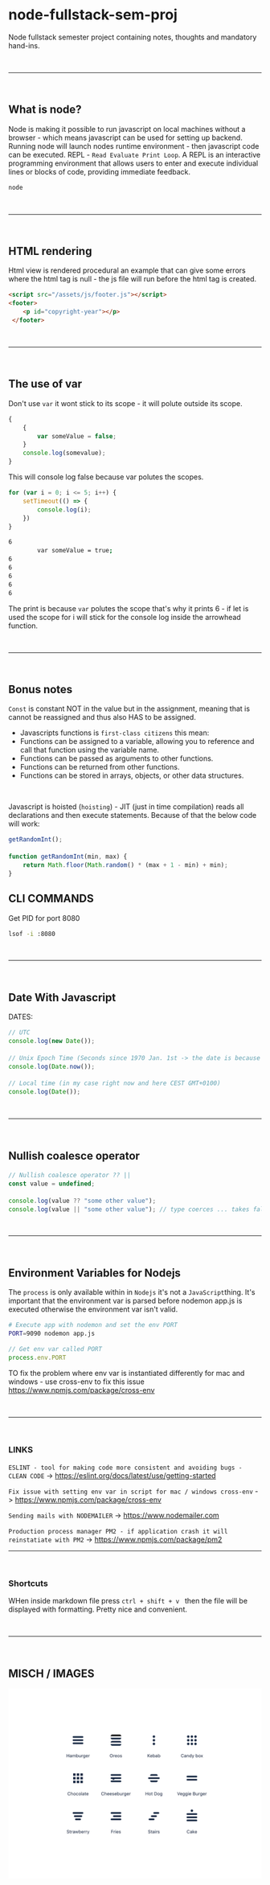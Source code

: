 # node-fullstack-sem-proj
Node fullstack semester project containing notes, thoughts and mandatory hand-ins.

<br>

---

<br>

## What is node?
Node is making it possible to run javascript on local machines without a browser - which means javascript can be used for setting up backend.
<br>
Running node will launch nodes runtime environment - then javascript code can be executed.
REPL - `Read Evaluate Print Loop`. A REPL is an interactive programming environment that allows users to enter and execute individual lines or blocks of code, providing immediate feedback. 
```bash
node
```

<br>

---

<br>

## HTML rendering
Html view is rendered procedural an example that can give some errors where the html tag is null - the js file will run before the html tag is created.
```html
<script src="/assets/js/footer.js"></script>
<footer>
    <p id="copyright-year"></p>
 </footer>    
```

<br>

---

<br>

## The use of var
Don't use `var` it wont stick to its scope - it will polute outside its scope.
```javascript
{
    {
        var someValue = false;
    }
    console.log(somevalue);
}
```
This will console log false because var polutes the scopes.

```javascript
for (var i = 0; i <= 5; i++) {
    setTimeout(() => {
        console.log(i);
    })
}
```

```bash
6
        var someValue = true;
6
6
6
6
6
```
The print is because `var` polutes the scope that's why it prints 6 - if let is used the scope for i will stick for the console log inside the arrowhead function.

<br>

---

<br>

## Bonus notes
`Const` is constant NOT in the value but in the assignment, meaning that is cannot be reassigned and thus also HAS to be assigned.
<br>
* Javascripts functions is `first-class citizens` this mean:
* Functions can be assigned to a variable, allowing you to reference and call that function using the variable name.
* Functions can be passed as arguments to other functions.
* Functions can be returned from other functions.
* Functions can be stored in arrays, objects, or other data structures.

<br>

Javascript is hoisted (`hoisting`) - JIT (just in time compilation) reads all declarations and then execute statements.
Because of that the below code will work:
```javascript
getRandomInt();

function getRandomInt(min, max) {
    return Math.floor(Math.random() * (max + 1 - min) + min);
}
```


## CLI COMMANDS
Get PID for port 8080
```bash
lsof -i :8080
```

<br>

---

<br>

## Date With Javascript
DATES:
```javascript
// UTC
console.log(new Date());

// Unix Epoch Time (Seconds since 1970 Jan. 1st -> the date is because that year unix was invented)
console.log(Date.now());

// Local time (in my case right now and here CEST GMT+0100)
console.log(Date());
```

<br>

---

<br>

## Nullish coalesce operator

```javascript
// Nullish coalesce operator ?? ||
const value = undefined;

console.log(value ?? "some other value");
console.log(value || "some other value"); // type coerces ... takes falsy values and coerce
```

<br>

---

<br>

## Environment Variables for Nodejs
The `process` is only available within in `Nodejs` it's not a `JavaScript`thing.
It's important that the environment var is parsed before nodemon app.js is executed otherwise the environment var isn't valid.
```bash
# Execute app with nodemon and set the env PORT
PORT=9090 nodemon app.js
```

```javascript
// Get env var called PORT
process.env.PORT
```

TO fix the problem where env var is instantiated differently for mac and windows - use cross-env to fix this issue https://www.npmjs.com/package/cross-env

<br>

---

<br>

### LINKS
`ESLINT - tool for making code more consistent and avoiding bugs - CLEAN CODE` -> https://eslint.org/docs/latest/use/getting-started

`Fix issue with setting env var in script for mac / windows cross-env` -> https://www.npmjs.com/package/cross-env


`Sending mails with NODEMAILER` -> https://www.nodemailer.com


`Production process manager PM2 - if application crash it will reinstatiate with PM2` -> https://www.npmjs.com/package/pm2


---

<br>

### Shortcuts
WHen inside markdown file press `ctrl + shift + v ` then the file will be displayed with formatting. Pretty nice and convenient.

<br>

---

<br>


## MISCH / IMAGES

![Menu Icons](/images/menu_icons.png)